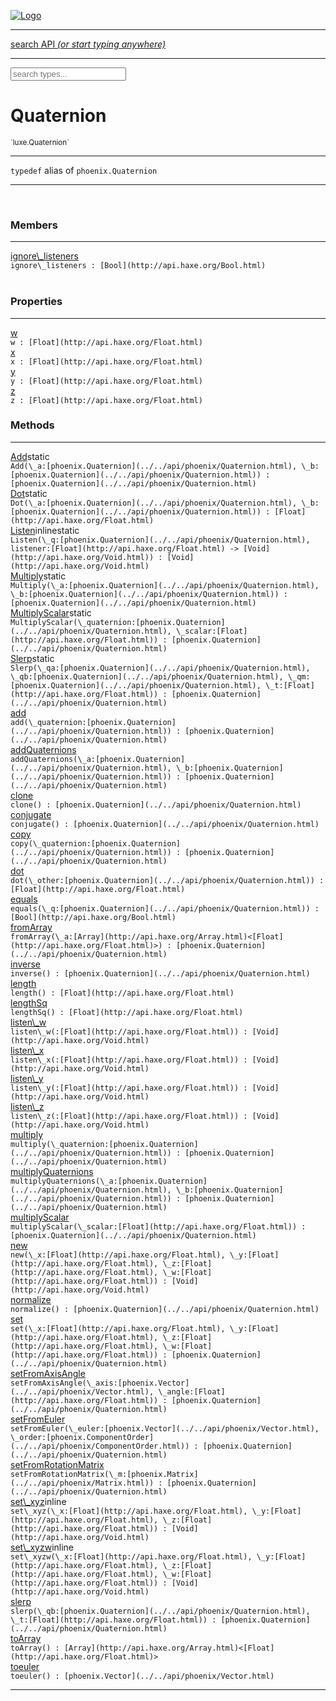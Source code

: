 
[![Logo](../../images/logo.png)](../../api/index.html)

<hr/>
<a href="#" id="search_bar" onclick="return;"><div> search API <em>(or start typing anywhere)</em> </div></a>
<hr/>

<script src="../../js/omnibar.js"> </script>
<link rel="stylesheet" type="text/css" href="../../css/omnibar.css" media="all">

<div id="omnibar"> <a href="#" onclick="return" id="omnibar_close"></a> <input id="omnibar_text" type="text" placeholder="search types..."></input></div>
<script  id="typelist" data-relpath="../../" data-types="Luxe,luxe.AppConfig,luxe.Audio,luxe.BitmapFontInfo,luxe.BytesInfo,luxe.Camera,luxe.Circle,luxe.Color,luxe.ColorHSL,luxe.ColorHSV,luxe.Component,luxe.Core,luxe.Cursor,luxe.Debug,luxe.DebugError,luxe.Draw,luxe.EmitHandler,luxe.Emitter,luxe.Entity,luxe.Events,luxe.Game,luxe.GamepadEvent,luxe.GamepadEventType,luxe.HandlerList,luxe.ID,luxe.IO,luxe.Input,luxe.InputEvent,luxe.InputType,luxe.InteractState,luxe.ItemInfo,luxe.JSONInfo,luxe.Key,luxe.KeyEvent,luxe.Log,luxe.Matrix,luxe.Mesh,luxe.ModState,luxe.MouseButton,luxe.MouseEvent,luxe.NineSlice,luxe.Objects,luxe.Parcel,luxe.ParcelChange,luxe.ParcelEvent,luxe.ParcelList,luxe.ParcelProgress,luxe.ParcelState,luxe.Particle,luxe.ParticleEmitter,luxe.ParticleSystem,luxe.Physics,luxe.PhysicsEngine,luxe.ProjectionType,luxe.Quaternion,luxe.Rectangle,luxe.ResourceEvent,luxe.ResourceState,luxe.ResourceStats,luxe.ResourceType,luxe.Resources,luxe.Scan,luxe.Scene,luxe.Screen,luxe.ShaderInfo,luxe.SizeMode,luxe.Sound,luxe.SoundInfo,luxe.Sprite,luxe.State,luxe.States,luxe.Tag,luxe.Text,luxe.TextAlign,luxe.TextEvent,luxe.TextEventType,luxe.TextInfo,luxe.TextureInfo,luxe.Timer,luxe.TouchEvent,luxe.Transform,luxe.Vec,luxe.Vector,luxe.Visual,luxe.WindowEvent,luxe.WindowEventData,luxe.WindowEventType,luxe._Emitter.EmitNode,luxe._Events.EventConnection,luxe._Events.EventObject,luxe._Input.MouseButton_Impl_,luxe._Log.LogError,luxe._NineSlice.Slice,luxe._Parcel.ParcelEvent_Impl_,luxe._Parcel.ParcelState_Impl_,luxe._Particles.ParticleEmitterInitData,luxe._Resources.ResourceEvent_Impl_,luxe._Resources.ResourceState_Impl_,luxe._Resources.ResourceType_Impl_,luxe.collision.Collision,luxe.collision.ShapeDrawer,luxe.collision.ShapeDrawerLuxe,luxe.collision.data.RayCollision,luxe.collision.data.RayCollisionHelper,luxe.collision.data.RayIntersection,luxe.collision.data.ShapeCollision,luxe.collision.sat.Common,luxe.collision.sat.SAT2D,luxe.collision.shapes.Circle,luxe.collision.shapes.Polygon,luxe.collision.shapes.Ray,luxe.collision.shapes.Shape,luxe.components.Components,luxe.components.cameras.FlyCamera,luxe.components.render.MeshComponent,luxe.components.sprite.SpriteAnimation,luxe.components.sprite.SpriteAnimationData,luxe.components.sprite.SpriteAnimationEventData,luxe.components.sprite.SpriteAnimationFrame,luxe.components.sprite.SpriteAnimationFrameEvent,luxe.components.sprite.SpriteAnimationFrameSource,luxe.components.sprite.SpriteAnimationType,luxe.debug.BatcherDebugView,luxe.debug.DebugInspectorOptions,luxe.debug.DebugView,luxe.debug.Inspector,luxe.debug.ProfilerDebugView,luxe.debug.RenderStats,luxe.debug.SceneDebugView,luxe.debug.StatsDebugView,luxe.debug.TraceDebugView,luxe.debug._ProfilerDebugView.ProfilerBar,luxe.debug._ProfilerDebugView.ProfilerGraph,luxe.debug._ProfilerDebugView.ProfilerValue,luxe.importers.bitmapfont.BitmapFontData,luxe.importers.bitmapfont.BitmapFontParser,luxe.importers.bitmapfont.Character,luxe.importers.obj.Data,luxe.importers.obj.Normal,luxe.importers.obj.Reader,luxe.importers.obj.UV,luxe.importers.obj.Vector,luxe.importers.obj.Vertex,luxe.importers.texturepacker.TexturePackerData,luxe.importers.texturepacker.TexturePackerFrame,luxe.importers.texturepacker.TexturePackerJSON,luxe.importers.texturepacker.TexturePackerJSONType,luxe.importers.texturepacker.TexturePackerMeta,luxe.importers.texturepacker.TexturePackerRect,luxe.importers.texturepacker.TexturePackerSize,luxe.importers.texturepacker.TexturePackerSpriteAnimation,luxe.importers.tiled.TiledImage,luxe.importers.tiled.TiledImageLayer,luxe.importers.tiled.TiledLayer,luxe.importers.tiled.TiledMap,luxe.importers.tiled.TiledMapData,luxe.importers.tiled.TiledMapOptions,luxe.importers.tiled.TiledObject,luxe.importers.tiled.TiledObjectGroup,luxe.importers.tiled.TiledObjectType,luxe.importers.tiled.TiledPolyObject,luxe.importers.tiled.TiledPropertyTile,luxe.importers.tiled.TiledTile,luxe.importers.tiled.TiledTileset,luxe.importers.tiled.TiledUtil,luxe.macros.BuildVersion,luxe.macros.ComponentRules,luxe.macros.EntityRules,luxe.options.BatcherOptions,luxe.options.BitmapFontOptions,luxe.options.BytesResourceOptions,luxe.options.CameraOptions,luxe.options.CircleGeometryOptions,luxe.options.ColorOptions,luxe.options.ComponentOptions,luxe.options.DrawArcOptions,luxe.options.DrawBoxOptions,luxe.options.DrawCircleOptions,luxe.options.DrawLineOptions,luxe.options.DrawNgonOptions,luxe.options.DrawPlaneOptions,luxe.options.DrawPolygonOptions,luxe.options.DrawRectangleOptions,luxe.options.DrawRingOptions,luxe.options.DrawTextureOptions,luxe.options.EntityOptions,luxe.options.GeometryOptions,luxe.options.JSONResourceOptions,luxe.options.LineGeometryOptions,luxe.options.LoadFontOptions,luxe.options.LoadShaderOptions,luxe.options.LoadTextureOptions,luxe.options.LuxeCameraOptions,luxe.options.MeshOptions,luxe.options.NineSliceOptions,luxe.options.ParcelOptions,luxe.options.ParcelProgressOptions,luxe.options.ParticleEmitterOptions,luxe.options.ParticleOptions,luxe.options.PlaneGeometryOptions,luxe.options.QuadGeometryOptions,luxe.options.RectangleGeometryOptions,luxe.options.RenderProperties,luxe.options.RenderTextureOptions,luxe.options.ResourceOptions,luxe.options.ShaderOptions,luxe.options.SpriteOptions,luxe.options.StateOptions,luxe.options.StatesOptions,luxe.options.TextOptions,luxe.options.TextResourceOptions,luxe.options.TextureOptions,luxe.options.TileLayerOptions,luxe.options.TileOptions,luxe.options.TilemapOptions,luxe.options.TilemapVisualOptions,luxe.options.TilesetOptions,luxe.options.TransformProperties,luxe.options.VisualOptions,luxe.options._DrawOptions.DrawOptions,luxe.resource.BytesResource,luxe.resource.JSONResource,luxe.resource.Resource,luxe.resource.TextResource,luxe.structural.BST,luxe.structural.BSTNode,luxe.structural.BSTTraverseMethod,luxe.structural.Bag,luxe.structural.BalancedBST,luxe.structural.BalancedBSTIterator,luxe.structural.BalancedBSTNode,luxe.structural.BalancedBSTTraverseMethod,luxe.structural.Heap,luxe.structural.OrderedMap,luxe.structural.OrderedMapIterator,luxe.structural.Pool,luxe.structural.Stack,luxe.structural.StackNode,luxe.structural._Bag.BagNode,luxe.structural._BalancedBST.NodeColor,luxe.tilemaps.Isometric,luxe.tilemaps.IsometricVisual,luxe.tilemaps.Ortho,luxe.tilemaps.OrthoVisual,luxe.tilemaps.Tile,luxe.tilemaps.TileArray,luxe.tilemaps.TileLayer,luxe.tilemaps.TileOffset,luxe.tilemaps.Tilemap,luxe.tilemaps.TilemapOrientation,luxe.tilemaps.TilemapVisual,luxe.tilemaps.TilemapVisualLayerGeometry,luxe.tilemaps.Tileset,luxe.tween.Actuate,luxe.tween.BezierPath,luxe.tween.ComponentPath,luxe.tween.IComponentPath,luxe.tween.LinearPath,luxe.tween.MotionPath,luxe.tween.ObjectHash,luxe.tween.RotationPath,luxe.tween._Actuate.TweenTimer,luxe.tween.actuators.GenericActuator,luxe.tween.actuators.IGenericActuator,luxe.tween.actuators.MethodActuator,luxe.tween.actuators.MotionPathActuator,luxe.tween.actuators.PropertyDetails,luxe.tween.actuators.PropertyPathDetails,luxe.tween.actuators.SimpleActuator,luxe.tween.easing.Back,luxe.tween.easing.BackEaseIn,luxe.tween.easing.BackEaseInOut,luxe.tween.easing.BackEaseOut,luxe.tween.easing.Bounce,luxe.tween.easing.BounceEaseIn,luxe.tween.easing.BounceEaseInOut,luxe.tween.easing.BounceEaseOut,luxe.tween.easing.Cubic,luxe.tween.easing.CubicEaseIn,luxe.tween.easing.CubicEaseInOut,luxe.tween.easing.CubicEaseOut,luxe.tween.easing.Elastic,luxe.tween.easing.ElasticEaseIn,luxe.tween.easing.ElasticEaseInOut,luxe.tween.easing.ElasticEaseOut,luxe.tween.easing.Expo,luxe.tween.easing.ExpoEaseIn,luxe.tween.easing.ExpoEaseInOut,luxe.tween.easing.ExpoEaseOut,luxe.tween.easing.IEasing,luxe.tween.easing.Linear,luxe.tween.easing.LinearEaseNone,luxe.tween.easing.Quad,luxe.tween.easing.QuadEaseIn,luxe.tween.easing.QuadEaseInOut,luxe.tween.easing.QuadEaseOut,luxe.tween.easing.Quart,luxe.tween.easing.QuartEaseIn,luxe.tween.easing.QuartEaseInOut,luxe.tween.easing.QuartEaseOut,luxe.tween.easing.Quint,luxe.tween.easing.QuintEaseIn,luxe.tween.easing.QuintEaseInOut,luxe.tween.easing.QuintEaseOut,luxe.tween.easing.Sine,luxe.tween.easing.SineEaseIn,luxe.tween.easing.SineEaseInOut,luxe.tween.easing.SineEaseOut,luxe.utils.GeometryUtils,luxe.utils.Maths,luxe.utils.Random,luxe.utils.Utils,luxe.utils.unifill.CodePoint,luxe.utils.unifill.CodePointIter,luxe.utils.unifill.Exception,luxe.utils.unifill.InternalEncoding,luxe.utils.unifill.InternalEncodingBackwardIter,luxe.utils.unifill.InternalEncodingIter,luxe.utils.unifill.Unicode,luxe.utils.unifill.Unifill,luxe.utils.unifill.Utf16,luxe.utils.unifill.Utf32,luxe.utils.unifill.Utf8,luxe.utils.unifill._CodePoint.CodePoint_Impl_,luxe.utils.unifill._InternalEncoding.UtfX,luxe.utils.unifill._Utf16.StringU16,luxe.utils.unifill._Utf16.StringU16Buffer,luxe.utils.unifill._Utf16.StringU16Buffer_Impl_,luxe.utils.unifill._Utf16.StringU16_Impl_,luxe.utils.unifill._Utf16.Utf16Impl,luxe.utils.unifill._Utf16.Utf16_Impl_,luxe.utils.unifill._Utf32.Utf32_Impl_,luxe.utils.unifill._Utf8.StringU8,luxe.utils.unifill._Utf8.StringU8_Impl_,luxe.utils.unifill._Utf8.Utf8Impl,luxe.utils.unifill._Utf8.Utf8_Impl_,phoenix.BatchState,phoenix.Batcher,phoenix.BatcherEventType,phoenix.BatcherKey,phoenix.BitmapFont,phoenix.BlendEquation,phoenix.BlendMode,phoenix.Camera,phoenix.Circle,phoenix.ClampType,phoenix.Color,phoenix.ColorHSL,phoenix.ColorHSV,phoenix.ComponentOrder,phoenix.DualQuaternion,phoenix.FOVType,phoenix.FilterType,phoenix.Matrix,phoenix.MatrixTransform,phoenix.PrimitiveType,phoenix.ProjectionType,phoenix.Quaternion,phoenix.Ray,phoenix.Rectangle,phoenix.RenderPass,phoenix.RenderPath,phoenix.RenderState,phoenix.RenderTexture,phoenix.Renderer,phoenix.RendererStats,phoenix.Shader,phoenix.Spatial,phoenix.TextAlign,phoenix.Texture,phoenix.TextureDataType,phoenix.TextureFormat,phoenix.TextureID,phoenix.TextureSubmitTarget,phoenix.TextureType,phoenix.Transform,phoenix.Uniform,phoenix.Uniforms,phoenix.Vec,phoenix.Vector,phoenix._Batcher.BatcherEventType_Impl_,phoenix._Batcher.BlendEquation_Impl_,phoenix._Batcher.BlendMode_Impl_,phoenix._Batcher.PrimitiveType_Impl_,phoenix._BitmapFont.TextAlign_Impl_,phoenix._Renderer.DefaultShader,phoenix._Renderer.DefaultShaders,phoenix._Shader.Location,phoenix._Texture.ClampSlot,phoenix._Texture.ClampSlot_Impl_,phoenix._Texture.ClampType_Impl_,phoenix._Texture.FilterSlot,phoenix._Texture.FilterSlot_Impl_,phoenix._Texture.FilterType_Impl_,phoenix._Texture.TextureSubmitTarget_Impl_,phoenix._Texture.TextureType_Impl_,phoenix._Vector.ComponentOrder_Impl_,phoenix._Vector.Vec_Impl_,phoenix.geometry.ArcGeometry,phoenix.geometry.CircleGeometry,phoenix.geometry.EvTextGeometry,phoenix.geometry.Geometry,phoenix.geometry.GeometryKey,phoenix.geometry.GeometryState,phoenix.geometry.LineGeometry,phoenix.geometry.PackedQuad,phoenix.geometry.PackedQuadOptions,phoenix.geometry.PlaneGeometry,phoenix.geometry.QuadGeometry,phoenix.geometry.QuadPackGeometry,phoenix.geometry.RectangleGeometry,phoenix.geometry.RingGeometry,phoenix.geometry.TextGeometry,phoenix.geometry.TextGeometryOptions,phoenix.geometry.TextureCoord,phoenix.geometry.TextureCoordSet,phoenix.geometry.Vertex,phoenix.geometry._TextGeometry.EvTextGeometry_Impl_,phoenix.utils.Rendering"></script>


<h1>Quaternion</h1>
<small>`luxe.Quaternion`</small>



<hr/>

`typedef`&nbsp;alias of `phoenix.Quaternion`   

<hr/>


&nbsp;
&nbsp;





<h3>Members</h3> <hr/><span class="member apipage">
                <a name="ignore_listeners"><a class="lift" href="#ignore_listeners">ignore\_listeners</a></a><div class="clear"></div>
                <code class="signature apipage">ignore\_listeners : [Bool](http://api.haxe.org/Bool.html)</code><br/></span>
            <span class="small_desc_flat"></span><br/>

<h3>Properties</h3> <hr/><span class="member apipage">
                <a name="w"><a class="lift" href="#w">w</a></a><div class="clear"></div>
                <code class="signature apipage">w : [Float](http://api.haxe.org/Float.html)</code><br/></span>
            <span class="small_desc_flat"></span><span class="member apipage">
                <a name="x"><a class="lift" href="#x">x</a></a><div class="clear"></div>
                <code class="signature apipage">x : [Float](http://api.haxe.org/Float.html)</code><br/></span>
            <span class="small_desc_flat"></span><span class="member apipage">
                <a name="y"><a class="lift" href="#y">y</a></a><div class="clear"></div>
                <code class="signature apipage">y : [Float](http://api.haxe.org/Float.html)</code><br/></span>
            <span class="small_desc_flat"></span><span class="member apipage">
                <a name="z"><a class="lift" href="#z">z</a></a><div class="clear"></div>
                <code class="signature apipage">z : [Float](http://api.haxe.org/Float.html)</code><br/></span>
            <span class="small_desc_flat"></span>

<h3>Methods</h3> <hr/><span class="method apipage">
            <a name="Add"><a class="lift" href="#Add">Add</a></a><span class="inline-block static">static</span><div class="clear"></div>
            <code class="signature apipage">Add(\_a:[phoenix.Quaternion](../../api/phoenix/Quaternion.html)<span></span>, \_b:[phoenix.Quaternion](../../api/phoenix/Quaternion.html)<span></span>) : [phoenix.Quaternion](../../api/phoenix/Quaternion.html)</code><br/><span class="small_desc_flat"></span>


</span>
<span class="method apipage">
            <a name="Dot"><a class="lift" href="#Dot">Dot</a></a><span class="inline-block static">static</span><div class="clear"></div>
            <code class="signature apipage">Dot(\_a:[phoenix.Quaternion](../../api/phoenix/Quaternion.html)<span></span>, \_b:[phoenix.Quaternion](../../api/phoenix/Quaternion.html)<span></span>) : [Float](http://api.haxe.org/Float.html)</code><br/><span class="small_desc_flat"></span>


</span>
<span class="method apipage">
            <a name="Listen"><a class="lift" href="#Listen">Listen</a></a><span class="inline-block static">inline</span><span class="inline-block static">static</span><div class="clear"></div>
            <code class="signature apipage">Listen(\_q:[phoenix.Quaternion](../../api/phoenix/Quaternion.html)<span></span>, listener:[Float](http://api.haxe.org/Float.html)&nbsp;-&gt; [Void](http://api.haxe.org/Void.html)<span></span>) : [Void](http://api.haxe.org/Void.html)</code><br/><span class="small_desc_flat"></span>


</span>
<span class="method apipage">
            <a name="Multiply"><a class="lift" href="#Multiply">Multiply</a></a><span class="inline-block static">static</span><div class="clear"></div>
            <code class="signature apipage">Multiply(\_a:[phoenix.Quaternion](../../api/phoenix/Quaternion.html)<span></span>, \_b:[phoenix.Quaternion](../../api/phoenix/Quaternion.html)<span></span>) : [phoenix.Quaternion](../../api/phoenix/Quaternion.html)</code><br/><span class="small_desc_flat"></span>


</span>
<span class="method apipage">
            <a name="MultiplyScalar"><a class="lift" href="#MultiplyScalar">MultiplyScalar</a></a><span class="inline-block static">static</span><div class="clear"></div>
            <code class="signature apipage">MultiplyScalar(\_quaternion:[phoenix.Quaternion](../../api/phoenix/Quaternion.html)<span></span>, \_scalar:[Float](http://api.haxe.org/Float.html)<span></span>) : [phoenix.Quaternion](../../api/phoenix/Quaternion.html)</code><br/><span class="small_desc_flat"></span>


</span>
<span class="method apipage">
            <a name="Slerp"><a class="lift" href="#Slerp">Slerp</a></a><span class="inline-block static">static</span><div class="clear"></div>
            <code class="signature apipage">Slerp(\_qa:[phoenix.Quaternion](../../api/phoenix/Quaternion.html)<span></span>, \_qb:[phoenix.Quaternion](../../api/phoenix/Quaternion.html)<span></span>, \_qm:[phoenix.Quaternion](../../api/phoenix/Quaternion.html)<span></span>, \_t:[Float](http://api.haxe.org/Float.html)<span></span>) : [phoenix.Quaternion](../../api/phoenix/Quaternion.html)</code><br/><span class="small_desc_flat"></span>


</span>
<span class="method apipage">
            <a name="add"><a class="lift" href="#add">add</a></a><div class="clear"></div>
            <code class="signature apipage">add(\_quaternion:[phoenix.Quaternion](../../api/phoenix/Quaternion.html)<span></span>) : [phoenix.Quaternion](../../api/phoenix/Quaternion.html)</code><br/><span class="small_desc_flat"></span>


</span>
<span class="method apipage">
            <a name="addQuaternions"><a class="lift" href="#addQuaternions">addQuaternions</a></a><div class="clear"></div>
            <code class="signature apipage">addQuaternions(\_a:[phoenix.Quaternion](../../api/phoenix/Quaternion.html)<span></span>, \_b:[phoenix.Quaternion](../../api/phoenix/Quaternion.html)<span></span>) : [phoenix.Quaternion](../../api/phoenix/Quaternion.html)</code><br/><span class="small_desc_flat"></span>


</span>
<span class="method apipage">
            <a name="clone"><a class="lift" href="#clone">clone</a></a><div class="clear"></div>
            <code class="signature apipage">clone() : [phoenix.Quaternion](../../api/phoenix/Quaternion.html)</code><br/><span class="small_desc_flat"></span>


</span>
<span class="method apipage">
            <a name="conjugate"><a class="lift" href="#conjugate">conjugate</a></a><div class="clear"></div>
            <code class="signature apipage">conjugate() : [phoenix.Quaternion](../../api/phoenix/Quaternion.html)</code><br/><span class="small_desc_flat"></span>


</span>
<span class="method apipage">
            <a name="copy"><a class="lift" href="#copy">copy</a></a><div class="clear"></div>
            <code class="signature apipage">copy(\_quaternion:[phoenix.Quaternion](../../api/phoenix/Quaternion.html)<span></span>) : [phoenix.Quaternion](../../api/phoenix/Quaternion.html)</code><br/><span class="small_desc_flat"></span>


</span>
<span class="method apipage">
            <a name="dot"><a class="lift" href="#dot">dot</a></a><div class="clear"></div>
            <code class="signature apipage">dot(\_other:[phoenix.Quaternion](../../api/phoenix/Quaternion.html)<span></span>) : [Float](http://api.haxe.org/Float.html)</code><br/><span class="small_desc_flat"></span>


</span>
<span class="method apipage">
            <a name="equals"><a class="lift" href="#equals">equals</a></a><div class="clear"></div>
            <code class="signature apipage">equals(\_q:[phoenix.Quaternion](../../api/phoenix/Quaternion.html)<span></span>) : [Bool](http://api.haxe.org/Bool.html)</code><br/><span class="small_desc_flat"></span>


</span>
<span class="method apipage">
            <a name="fromArray"><a class="lift" href="#fromArray">fromArray</a></a><div class="clear"></div>
            <code class="signature apipage">fromArray(\_a:[Array](http://api.haxe.org/Array.html)&lt;[Float](http://api.haxe.org/Float.html)&gt;<span></span>) : [phoenix.Quaternion](../../api/phoenix/Quaternion.html)</code><br/><span class="small_desc_flat"></span>


</span>
<span class="method apipage">
            <a name="inverse"><a class="lift" href="#inverse">inverse</a></a><div class="clear"></div>
            <code class="signature apipage">inverse() : [phoenix.Quaternion](../../api/phoenix/Quaternion.html)</code><br/><span class="small_desc_flat"></span>


</span>
<span class="method apipage">
            <a name="length"><a class="lift" href="#length">length</a></a><div class="clear"></div>
            <code class="signature apipage">length() : [Float](http://api.haxe.org/Float.html)</code><br/><span class="small_desc_flat"></span>


</span>
<span class="method apipage">
            <a name="lengthSq"><a class="lift" href="#lengthSq">lengthSq</a></a><div class="clear"></div>
            <code class="signature apipage">lengthSq() : [Float](http://api.haxe.org/Float.html)</code><br/><span class="small_desc_flat"></span>


</span>
<span class="method apipage">
            <a name="listen_w"><a class="lift" href="#listen_w">listen\_w</a></a><div class="clear"></div>
            <code class="signature apipage">listen\_w(:[Float](http://api.haxe.org/Float.html)<span></span>) : [Void](http://api.haxe.org/Void.html)</code><br/><span class="small_desc_flat"></span>


</span>
<span class="method apipage">
            <a name="listen_x"><a class="lift" href="#listen_x">listen\_x</a></a><div class="clear"></div>
            <code class="signature apipage">listen\_x(:[Float](http://api.haxe.org/Float.html)<span></span>) : [Void](http://api.haxe.org/Void.html)</code><br/><span class="small_desc_flat"></span>


</span>
<span class="method apipage">
            <a name="listen_y"><a class="lift" href="#listen_y">listen\_y</a></a><div class="clear"></div>
            <code class="signature apipage">listen\_y(:[Float](http://api.haxe.org/Float.html)<span></span>) : [Void](http://api.haxe.org/Void.html)</code><br/><span class="small_desc_flat"></span>


</span>
<span class="method apipage">
            <a name="listen_z"><a class="lift" href="#listen_z">listen\_z</a></a><div class="clear"></div>
            <code class="signature apipage">listen\_z(:[Float](http://api.haxe.org/Float.html)<span></span>) : [Void](http://api.haxe.org/Void.html)</code><br/><span class="small_desc_flat"></span>


</span>
<span class="method apipage">
            <a name="multiply"><a class="lift" href="#multiply">multiply</a></a><div class="clear"></div>
            <code class="signature apipage">multiply(\_quaternion:[phoenix.Quaternion](../../api/phoenix/Quaternion.html)<span></span>) : [phoenix.Quaternion](../../api/phoenix/Quaternion.html)</code><br/><span class="small_desc_flat"></span>


</span>
<span class="method apipage">
            <a name="multiplyQuaternions"><a class="lift" href="#multiplyQuaternions">multiplyQuaternions</a></a><div class="clear"></div>
            <code class="signature apipage">multiplyQuaternions(\_a:[phoenix.Quaternion](../../api/phoenix/Quaternion.html)<span></span>, \_b:[phoenix.Quaternion](../../api/phoenix/Quaternion.html)<span></span>) : [phoenix.Quaternion](../../api/phoenix/Quaternion.html)</code><br/><span class="small_desc_flat"></span>


</span>
<span class="method apipage">
            <a name="multiplyScalar"><a class="lift" href="#multiplyScalar">multiplyScalar</a></a><div class="clear"></div>
            <code class="signature apipage">multiplyScalar(\_scalar:[Float](http://api.haxe.org/Float.html)<span></span>) : [phoenix.Quaternion](../../api/phoenix/Quaternion.html)</code><br/><span class="small_desc_flat"></span>


</span>
<span class="method apipage">
            <a name="new"><a class="lift" href="#new">new</a></a><div class="clear"></div>
            <code class="signature apipage">new(\_x:[Float](http://api.haxe.org/Float.html)<span></span>, \_y:[Float](http://api.haxe.org/Float.html)<span></span>, \_z:[Float](http://api.haxe.org/Float.html)<span></span>, \_w:[Float](http://api.haxe.org/Float.html)<span></span>) : [Void](http://api.haxe.org/Void.html)</code><br/><span class="small_desc_flat"></span>


</span>
<span class="method apipage">
            <a name="normalize"><a class="lift" href="#normalize">normalize</a></a><div class="clear"></div>
            <code class="signature apipage">normalize() : [phoenix.Quaternion](../../api/phoenix/Quaternion.html)</code><br/><span class="small_desc_flat"></span>


</span>
<span class="method apipage">
            <a name="set"><a class="lift" href="#set">set</a></a><div class="clear"></div>
            <code class="signature apipage">set(\_x:[Float](http://api.haxe.org/Float.html)<span></span>, \_y:[Float](http://api.haxe.org/Float.html)<span></span>, \_z:[Float](http://api.haxe.org/Float.html)<span></span>, \_w:[Float](http://api.haxe.org/Float.html)<span></span>) : [phoenix.Quaternion](../../api/phoenix/Quaternion.html)</code><br/><span class="small_desc_flat"></span>


</span>
<span class="method apipage">
            <a name="setFromAxisAngle"><a class="lift" href="#setFromAxisAngle">setFromAxisAngle</a></a><div class="clear"></div>
            <code class="signature apipage">setFromAxisAngle(\_axis:[phoenix.Vector](../../api/phoenix/Vector.html)<span></span>, \_angle:[Float](http://api.haxe.org/Float.html)<span></span>) : [phoenix.Quaternion](../../api/phoenix/Quaternion.html)</code><br/><span class="small_desc_flat"></span>


</span>
<span class="method apipage">
            <a name="setFromEuler"><a class="lift" href="#setFromEuler">setFromEuler</a></a><div class="clear"></div>
            <code class="signature apipage">setFromEuler(\_euler:[phoenix.Vector](../../api/phoenix/Vector.html)<span></span>, \_order:[phoenix.ComponentOrder](../../api/phoenix/ComponentOrder.html)<span></span>) : [phoenix.Quaternion](../../api/phoenix/Quaternion.html)</code><br/><span class="small_desc_flat"></span>


</span>
<span class="method apipage">
            <a name="setFromRotationMatrix"><a class="lift" href="#setFromRotationMatrix">setFromRotationMatrix</a></a><div class="clear"></div>
            <code class="signature apipage">setFromRotationMatrix(\_m:[phoenix.Matrix](../../api/phoenix/Matrix.html)<span></span>) : [phoenix.Quaternion](../../api/phoenix/Quaternion.html)</code><br/><span class="small_desc_flat"></span>


</span>
<span class="method apipage">
            <a name="set_xyz"><a class="lift" href="#set_xyz">set\_xyz</a></a><span class="inline-block static">inline</span><div class="clear"></div>
            <code class="signature apipage">set\_xyz(\_x:[Float](http://api.haxe.org/Float.html)<span></span>, \_y:[Float](http://api.haxe.org/Float.html)<span></span>, \_z:[Float](http://api.haxe.org/Float.html)<span></span>) : [Void](http://api.haxe.org/Void.html)</code><br/><span class="small_desc_flat"></span>


</span>
<span class="method apipage">
            <a name="set_xyzw"><a class="lift" href="#set_xyzw">set\_xyzw</a></a><span class="inline-block static">inline</span><div class="clear"></div>
            <code class="signature apipage">set\_xyzw(\_x:[Float](http://api.haxe.org/Float.html)<span></span>, \_y:[Float](http://api.haxe.org/Float.html)<span></span>, \_z:[Float](http://api.haxe.org/Float.html)<span></span>, \_w:[Float](http://api.haxe.org/Float.html)<span></span>) : [Void](http://api.haxe.org/Void.html)</code><br/><span class="small_desc_flat"></span>


</span>
<span class="method apipage">
            <a name="slerp"><a class="lift" href="#slerp">slerp</a></a><div class="clear"></div>
            <code class="signature apipage">slerp(\_qb:[phoenix.Quaternion](../../api/phoenix/Quaternion.html)<span></span>, \_t:[Float](http://api.haxe.org/Float.html)<span></span>) : [phoenix.Quaternion](../../api/phoenix/Quaternion.html)</code><br/><span class="small_desc_flat"></span>


</span>
<span class="method apipage">
            <a name="toArray"><a class="lift" href="#toArray">toArray</a></a><div class="clear"></div>
            <code class="signature apipage">toArray() : [Array](http://api.haxe.org/Array.html)&lt;[Float](http://api.haxe.org/Float.html)&gt;</code><br/><span class="small_desc_flat"></span>


</span>
<span class="method apipage">
            <a name="toeuler"><a class="lift" href="#toeuler">toeuler</a></a><div class="clear"></div>
            <code class="signature apipage">toeuler() : [phoenix.Vector](../../api/phoenix/Vector.html)</code><br/><span class="small_desc_flat"></span>


</span>






<hr/>

&nbsp;
&nbsp;
&nbsp;
&nbsp;
